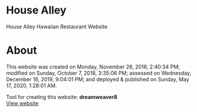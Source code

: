 # House Alley
House Alley Hawaiian Restaurant Website

# About
This website was created on Monday, November 26, 2018, 2:40:34 PM; modified on Sunday, October 7, 2018, 3:35:06 PM; assessed on Wednesday, December 18, 2019, 9:04:01 PM; and deployed & published on Sunday, May 17, 2020, 1:28:01 AM.

Tool for creating this website: **dreamweaver8**
<br>
[View website](https://mksalada.github.io/house-alley/)
